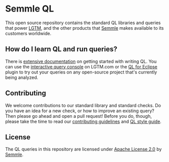 # Semmle QL

This open source repository contains the standard QL libraries and queries that power [LGTM](https://lgtm.com), and the other products that [Semmle](https://semmle.com) makes available to its customers worldwide.

## How do I learn QL and run queries?

There is [extensive documentation](https://help.semmle.com/QL/learn-ql/) on getting started with writing QL.
You can use the [interactive query console](https://lgtm.com/help/lgtm/using-query-console) on LGTM.com or the [QL for Eclipse](https://lgtm.com/help/lgtm/running-queries-ide) plugin to try out your queries on any open-source project that's currently being analyzed.

## Contributing

We welcome contributions to our standard library and standard checks. Do you have an idea for a new check, or how to improve an existing query? Then please go ahead and open a pull request! Before you do, though, please take the time to read our [contributing guidelines](CONTRIBUTING.md) and [QL style guide](docs/ql-style-guide.md).

## License

The QL queries in this repository are licensed under [Apache License 2.0](LICENSE) by [Semmle](https://semmle.com).

